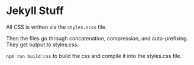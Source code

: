# Jekyll Stuff

All CSS is written via the `styles.scss` file.

Then the files go through concatenation, compression, and auto-prefixing. They get output to styles.css.

`npm run build:css` to build the css and compile it into the styles.css file.


